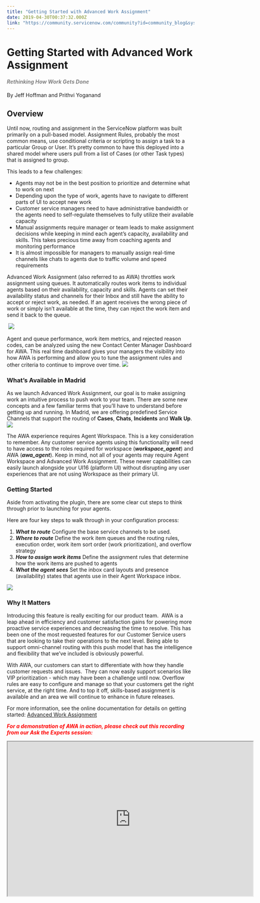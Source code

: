 ```yaml
---
title: "Getting Started with Advanced Work Assignment"
date: 2019-04-30T00:37:32.000Z
link: "https://community.servicenow.com/community?id=community_blog&sys_id=30aeafa2db013b04fece0b55ca961925"
---
```

<h1>Getting Started with Advanced Work Assignment</h1>
<h4><span style="color: #808080;"><em>Rethinking How Work Gets Done</em></span></h4>
<p>By Jeff Hoffman and Prithvi Yoganand</p>
<h2>Overview</h2>
<p>Until now, routing and assignment in the ServiceNow platform was built primarily on a pull-based model. Assignment Rules, probably the most common means, use conditional criteria or scripting to assign a task to a particular Group or User. It’s pretty common to have this deployed into a shared model where users pull from a list of Cases (or other Task types) that is assigned to group. </p>
<p>This leads to a few challenges:</p>
<ul><li>Agents may not be in the best position to prioritize and determine what to work on next</li><li>Depending upon the type of work, agents have to navigate to different parts of UI to accept new work</li><li>Customer service managers need to have administrative bandwidth or the agents need to self-regulate themselves to fully utilize their available capacity</li><li>Manual assignments require manager or team leads to make assignment decisions while keeping in mind each agent’s capacity, availability and skills. This takes precious time away from coaching agents and monitoring performance</li><li>It is almost impossible for managers to manually assign real-time channels like chats to agents due to traffic volume and speed requirements</li></ul>
<p>Advanced Work Assignment (also referred to as AWA) throttles work assignment using queues. It automatically routes work items to individual agents based on their availability, capacity and skills. Agents can set their availability status and channels for their Inbox and still have the ability to accept or reject work, as needed. If an agent receives the wrong piece of work or simply isn’t available at the time, they can reject the work item and send it back to the queue.</p>
<p> <img style="max-width: 80%; max-height: 380px;" src="https://community.servicenow.com/7e61c472db0d3b04fece0b55ca961900.iix" /></p>
<p>Agent and queue performance, work item metrics, and rejected reason codes, can be analyzed using the new Contact Center Manager Dashboard for AWA. This real time dashboard gives your managers the visibility into how AWA is performing and allow you to tune the assignment rules and other criteria to continue to improve over time. <img style="max-width: 80%; max-height: 380px;" src="https://community.servicenow.com/9a710872db0d3b04fece0b55ca96193f.iix" /></p>
<h3>What’s Available in Madrid</h3>
<p>As we launch Advanced Work Assignment, our goal is to make assigning work an intuitive process to push work to your team. There are some new concepts and a few familiar terms that you’ll have to understand before getting up and running. In Madrid, we are offering predefined Service Channels that support the routing of <strong>Cases</strong>, <strong>Chats</strong>, <strong>Incidents</strong> and <strong>Walk Up</strong>.<img style="max-width: 80%; max-height: 380px;" src="https://community.servicenow.com/0a8140b2db0d3b04fece0b55ca96197c.iix" /></p>
<p>The AWA experience requires Agent Workspace. This is a key consideration to remember. Any customer service agents using this functionality will need to have access to the roles required for workspace (<em><strong>workspace_agent</strong></em>) and AWA (<em><strong>awa_agent</strong></em>). Keep in mind, not all of your agents may require Agent Workspace and Advanced Work Assignment. These newer capabilities can easily launch alongside your UI16 (platform UI) without disrupting any user experiences that are not using Workspace as their primary UI.</p>
<h3>Getting Started</h3>
<p>Aside from activating the plugin, there are some clear cut steps to think through prior to launching for your agents.</p>
<p>Here are four key steps to walk through in your configuration process:</p>
<ol><li><em><strong>What to route</strong></em> Configure the base service channels to be used.</li><li><em><strong>Where to route</strong></em> Define the work item queues and the routing rules, execution order, work item sort order (work prioritization), and overflow strategy</li><li><em><strong>How to assign work items</strong> </em>Define the assignment rules that determine how the work items are pushed to agents</li><li><em><strong>What the agent sees</strong></em> Set the inbox card layouts and presence (availability) states that agents use in their Agent Workspace inbox.</li></ol>
<p><img style="max-width: 80%; max-height: 380px;" src="https://community.servicenow.com/459144f2db0d3b04fece0b55ca961963.iix" /></p>
<h3>Why It Matters</h3>
<p>Introducing this feature is really exciting for our product team.  AWA is a leap ahead in efficiency and customer satisfaction gains for powering more proactive service experiences and decreasing the time to resolve. This has been one of the most requested features for our Customer Service users that are looking to take their operations to the next level. Being able to support omni-channel routing with this push model that has the intelligence and flexibility that we’ve included is obviously powerful.</p>
<p>With AWA, our customers can start to differentiate with how they handle customer requests and issues.  They can now easily support scenarios like VIP prioritization - which may have been a challenge until now. Overflow rules are easy to configure and manage so that your customers get the right service, at the right time. And to top it off, skills-based assignment is available and an area we will continue to enhance in future releases.</p>
<p>For more information, see the online documentation for details on getting started: <a href="https://docs.servicenow.com/bundle/madrid-servicenow-platform/page/administer/advanced-work-assignment/concept/awa-overview.html" rel="nofollow">Advanced Work Assignment</a></p>
<p><strong><em><span style="color: #ff0000;">For a demonstration of AWA in action, please check out this recording from our Ask the Experts session:</span></em></strong></p>
<p><iframe src="https://www.youtube.com/embed/WlKO7vzLGzU" width="660" height="415"></iframe></p>